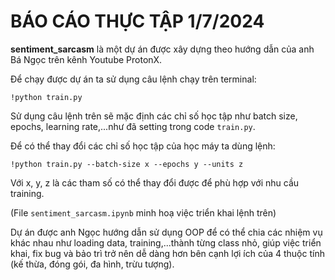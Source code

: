 # BÁO CÁO THỰC TẬP 1/7/2024 #

**sentiment_sarcasm** là một dự án được xây dựng theo hướng dẫn của anh Bá Ngọc trên kênh Youtube ProtonX.

Để chạy được dự án ta sử dụng câu lệnh chạy trên terminal:

`!python train.py`

Sử dụng câu lệnh trên sẽ mặc định các chỉ số học tập như batch size, epochs, learning rate,...như đã setting trong code `train.py`.

Để có thể thay đổi các chỉ số học tập của học máy ta dùng lệnh:

`!python train.py --batch-size x --epochs y --units z`

Với x, y, z là các tham số có thể thay đổi được để phù hợp với nhu cầu training.

(File `sentiment_sarcasm.ipynb` minh hoạ việc triển khai lệnh trên)

Dự án được anh Ngọc hướng dẫn sử dụng OOP để có thể chia các nhiệm vụ khác nhau như loading data, training,...thành từng class nhỏ, giúp việc triển khai, fix bug và bảo trì trở nên dễ dàng hơn bên cạnh lợi ích của 4 thuộc tính (kế thừa, đóng gói, đa hình, trừu tượng). 

